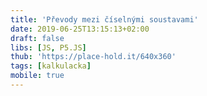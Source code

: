 ```yaml
---
title: 'Převody mezi číselnými soustavami'
date: 2019-06-25T13:15:13+02:00
draft: false
libs: [JS, P5.JS]
thub: 'https://place-hold.it/640x360'
tags: [kalkulacka]
mobile: true
---
```


<script language="javascript" type="text/javascript" src="sketch.js"></script>
